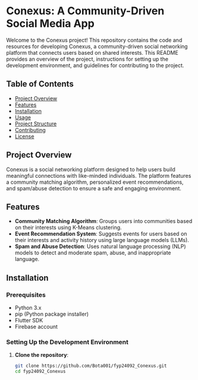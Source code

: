 # Conexus: A Community-Driven Social Media App

Welcome to the Conexus project! This repository contains the code and resources for developing Conexus, a community-driven social networking platform that connects users based on shared interests. This README provides an overview of the project, instructions for setting up the development environment, and guidelines for contributing to the project.

## Table of Contents

- [Project Overview](#project-overview)
- [Features](#features)
- [Installation](#installation)
- [Usage](#usage)
- [Project Structure](#project-structure)
- [Contributing](#contributing)
- [License](#license)

## Project Overview

Conexus is a social networking platform designed to help users build meaningful connections with like-minded individuals. The platform features a community matching algorithm, personalized event recommendations, and spam/abuse detection to ensure a safe and engaging environment.

## Features

- **Community Matching Algorithm**: Groups users into communities based on their interests using K-Means clustering.
- **Event Recommendation System**: Suggests events for users based on their interests and activity history using large language models (LLMs).
- **Spam and Abuse Detection**: Uses natural language processing (NLP) models to detect and moderate spam, abuse, and inappropriate language.

## Installation

### Prerequisites

- Python 3.x
- pip (Python package installer)
- Flutter SDK
- Firebase account

### Setting Up the Development Environment

1. **Clone the repository**:
   ```bash
   git clone https://github.com/Bota001/fyp24092_Conexus.git
   cd fyp24092_Conexus